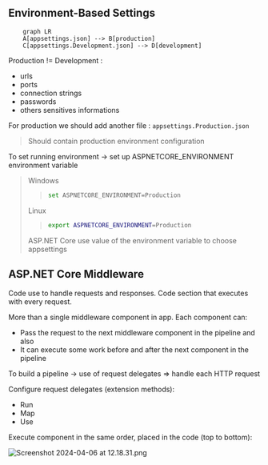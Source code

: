 ## Environment-Based Settings

```mermaid
    graph LR
    A[appsettings.json] --> B[production]
    C[appsettings.Development.json] --> D[development]
```
Production != Development :
- urls
- ports
- connection strings
- passwords
- others sensitives informations

For production we should add another file : `appsettings.Production.json`
>Should contain production environment configuration

To set running environment -> set up ASPNETCORE_ENVIRONMENT environment variable

>Windows
>>```bash
>>set ASPNETCORE_ENVIRONMENT=Production
>>``` 
>Linux
>>```bash
>>export ASPNETCORE_ENVIRONMENT=Production
>>```
>
>ASP.NET Core use value of the environment variable to choose appsettings

## ASP.NET Core Middleware

Code use to handle requests and responses.
Code section that executes with every request.

More than a single middleware component in app.
Each component can:
- Pass the request to the next middleware component in the pipeline and also
- It can execute some work before and after the next component in the pipeline

To build a pipeline -> use of request delegates
=> handle each HTTP request

Configure request delegates (extension methods):
- Run
- Map
- Use

Execute component in the same order, placed in the code (top to bottom):

![Screenshot 2024-04-06 at 12.18.31.png](..%2F..%2FDesktop%2FScreenshot%202024-04-06%20at%2012.18.31.png)
